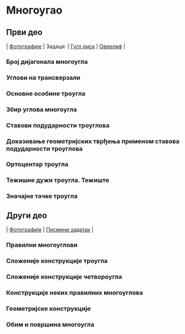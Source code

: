 # Многоугао

## Први део

| [Фотографије][1]
| Задаци:
| [Гугл диск][2]
| [Оверлиф][3]
|

### Број дијагонала многоугла
### Углови на трансверзали
### Основне особине троугла
### Збир углова многоугла
### Ставови подударности троуглова
### Доказивање геометријских тврђења применом ставова подударности троуглова
### Ортоцентар троугла
### Тежишне дужи троугла. Тежиште
### Значајне тачке троугла

## Други део

| [Фотографије][4]
| [Писмени задатак][5]
|

### Правилни многоуглови 
### Сложеније конструкције троугла 
### Сложеније конструкције четвороугла 
### Конструкције неких правилних многоуглова 
### Геометријске конструкције 
### Обим и површина многоугла 

[1]: https://photos.app.goo.gl/c3JteV79S62XUEE56 "Фотографије табле"
[2]: https://drive.google.com/drive/folders/1nmrL8scoyBmUrHNwRNxmLLGHFsflK_PD?usp=drive_link "Гугл диск"
[3]: https://www.overleaf.com/read/tzbvnfywhcgm#454ac7 "Оверлиф"
[4]: https://photos.app.goo.gl/9PvokZRnD2Wv6Trr8 "Фотографије табле"
[5]: https://drive.google.com/drive/folders/1s20ilG0-_XL26c28QOp8ZyHLs8s4FH03?usp=sharing "Писмени задатак"
